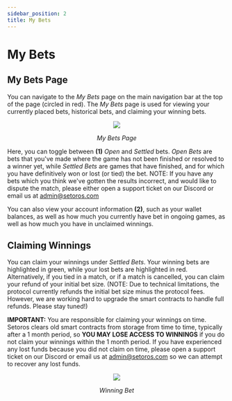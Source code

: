 ```yaml
---
sidebar_position: 2
title: My Bets
---
```


# My Bets

## My Bets Page

 You can navigate to the *My Bets* page on the main navigation bar at the top of the page (circled in red). The *My Bets* page is used for viewing your currently placed bets, historical bets, and claiming your winning bets.

<center>
  <img src="/img/for-users/my-bets/1.png"></img>
  <p><i>My Bets Page</i></p>
</center>

Here, you can toggle between **(1)** *Open* and *Settled* bets. *Open Bets* are bets that you've made where the game has not been finished or resolved to a winner yet, while *Settled Bets* are games that have finished, and for which you have definitively won or lost (or tied) the bet. NOTE: If you have any bets which you think we've gotten the results incorrect, and would like to dispute the match, please either open a support ticket on our Discord or email us at admin@setoros.com

You can also view your account information **(2)**, such as your wallet balances, as well as how much you currently have bet in ongoing games, as well as how much you have in unclaimed winnings.

## Claiming Winnings

You can claim your winnings under *Settled Bets*. Your winning bets are highlighted in green, while your lost bets are highlighted in red. Alternatively, if you tied in a match, or if a match is cancelled, you can claim your refund of your initial bet size. (NOTE: Due to technical limitations, the protocol currently refunds the initial bet size minus the protocol fees. However, we are working hard to upgrade the smart contracts to handle full refunds. Please stay tuned!)

**IMPORTANT:** You are responsible for claiming your winnings on time. Setoros clears old smart contracts from storage from time to time, typically after a 1 month period, so **YOU MAY LOSE ACCESS TO WINNINGS** if you do not claim your winnings within the 1 month period. If you have experienced any lost funds because you did not claim on time, please open a support ticket on our Discord or email us at admin@setoros.com so we can attempt to recover any lost funds.

<center>
  <img src="/img/for-users/my-bets/2.png"></img>
  <p><i>Winning Bet</i></p>
</center>
